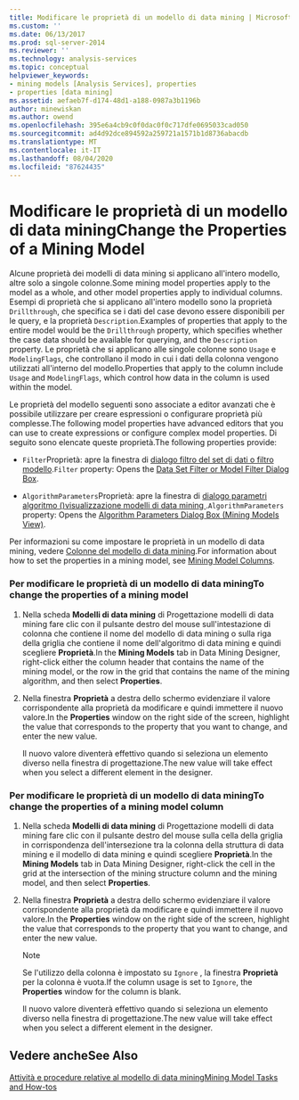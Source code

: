 ```yaml
---
title: Modificare le proprietà di un modello di data mining | Microsoft Docs
ms.custom: ''
ms.date: 06/13/2017
ms.prod: sql-server-2014
ms.reviewer: ''
ms.technology: analysis-services
ms.topic: conceptual
helpviewer_keywords:
- mining models [Analysis Services], properties
- properties [data mining]
ms.assetid: aefaeb7f-d174-48d1-a188-0987a3b1196b
author: minewiskan
ms.author: owend
ms.openlocfilehash: 395e6a4cb9c0f0dac0f0c717dfe0695033cad050
ms.sourcegitcommit: ad4d92dce894592a259721a1571b1d8736abacdb
ms.translationtype: MT
ms.contentlocale: it-IT
ms.lasthandoff: 08/04/2020
ms.locfileid: "87624435"
---
```

# <a name="change-the-properties-of-a-mining-model"></a><span data-ttu-id="66e01-102">Modificare le proprietà di un modello di data mining</span><span class="sxs-lookup"><span data-stu-id="66e01-102">Change the Properties of a Mining Model</span></span>
  <span data-ttu-id="66e01-103">Alcune proprietà dei modelli di data mining si applicano all'intero modello, altre solo a singole colonne.</span><span class="sxs-lookup"><span data-stu-id="66e01-103">Some mining model properties apply to the model as a whole, and other model properties apply to individual columns.</span></span> <span data-ttu-id="66e01-104">Esempi di proprietà che si applicano all'intero modello sono la proprietà `Drillthrough`, che specifica se i dati del case devono essere disponibili per le query, e la proprietà `Description`.</span><span class="sxs-lookup"><span data-stu-id="66e01-104">Examples of properties that apply to the entire model would be the `Drillthrough` property, which specifies whether the case data should be available for querying, and the `Description` property.</span></span> <span data-ttu-id="66e01-105">Le proprietà che si applicano alle singole colonne sono `Usage` e `ModelingFlags`, che controllano il modo in cui i dati della colonna vengono utilizzati all'interno del modello.</span><span class="sxs-lookup"><span data-stu-id="66e01-105">Properties that apply to the column include `Usage` and `ModelingFlags`, which control how data in the column is used within the model.</span></span>  
  
 <span data-ttu-id="66e01-106">Le proprietà del modello seguenti sono associate a editor avanzati che è possibile utilizzare per creare espressioni o configurare proprietà più complesse.</span><span class="sxs-lookup"><span data-stu-id="66e01-106">The following model properties have advanced editors that you can use to create expressions or configure complex model properties.</span></span> <span data-ttu-id="66e01-107">Di seguito sono elencate queste proprietà.</span><span class="sxs-lookup"><span data-stu-id="66e01-107">The following properties provide:</span></span>  
  
-   <span data-ttu-id="66e01-108">`Filter`Proprietà: apre la finestra di [dialogo filtro del set di dati o filtro modello](../data-set-filter-or-model-filter-dialog-box.md).</span><span class="sxs-lookup"><span data-stu-id="66e01-108">`Filter` property: Opens the [Data Set Filter or Model Filter Dialog Box](../data-set-filter-or-model-filter-dialog-box.md).</span></span>  
  
-   <span data-ttu-id="66e01-109">`AlgorithmParameters`Proprietà: apre la finestra di [dialogo parametri algoritmo &#40;&#41;visualizzazione modelli di data mining ](../algorithm-parameters-dialog-box-mining-models-view.md).</span><span class="sxs-lookup"><span data-stu-id="66e01-109">`AlgorithmParameters` property: Opens the [Algorithm Parameters Dialog Box &#40;Mining Models View&#41;](../algorithm-parameters-dialog-box-mining-models-view.md).</span></span>  
  
 <span data-ttu-id="66e01-110">Per informazioni su come impostare le proprietà in un modello di data mining, vedere [Colonne del modello di data mining](mining-model-columns.md).</span><span class="sxs-lookup"><span data-stu-id="66e01-110">For information about how to set the properties in a mining model, see [Mining Model Columns](mining-model-columns.md).</span></span>  
  
### <a name="to-change-the-properties-of-a-mining-model"></a><span data-ttu-id="66e01-111">Per modificare le proprietà di un modello di data mining</span><span class="sxs-lookup"><span data-stu-id="66e01-111">To change the properties of a mining model</span></span>  
  
1.  <span data-ttu-id="66e01-112">Nella scheda **Modelli di data mining** di Progettazione modelli di data mining fare clic con il pulsante destro del mouse sull'intestazione di colonna che contiene il nome del modello di data mining o sulla riga della griglia che contiene il nome dell'algoritmo di data mining e quindi scegliere **Proprietà**.</span><span class="sxs-lookup"><span data-stu-id="66e01-112">In the **Mining Models** tab in Data Mining Designer, right-click either the column header that contains the name of the mining model, or the row in the grid that contains the name of the mining algorithm, and then select **Properties**.</span></span>  
  
2.  <span data-ttu-id="66e01-113">Nella finestra **Proprietà** a destra dello schermo evidenziare il valore corrispondente alla proprietà da modificare e quindi immettere il nuovo valore.</span><span class="sxs-lookup"><span data-stu-id="66e01-113">In the **Properties** window on the right side of the screen, highlight the value that corresponds to the property that you want to change, and enter the new value.</span></span>  
  
     <span data-ttu-id="66e01-114">Il nuovo valore diventerà effettivo quando si seleziona un elemento diverso nella finestra di progettazione.</span><span class="sxs-lookup"><span data-stu-id="66e01-114">The new value will take effect when you select a different element in the designer.</span></span>  
  
### <a name="to-change-the-properties-of-a-mining-model-column"></a><span data-ttu-id="66e01-115">Per modificare le proprietà di un modello di data mining</span><span class="sxs-lookup"><span data-stu-id="66e01-115">To change the properties of a mining model column</span></span>  
  
1.  <span data-ttu-id="66e01-116">Nella scheda **Modelli di data mining** di Progettazione modelli di data mining fare clic con il pulsante destro del mouse sulla cella della griglia in corrispondenza dell'intersezione tra la colonna della struttura di data mining e il modello di data mining e quindi scegliere **Proprietà**.</span><span class="sxs-lookup"><span data-stu-id="66e01-116">In the **Mining Models** tab in Data Mining Designer, right-click the cell in the grid at the intersection of the mining structure column and the mining model, and then select **Properties**.</span></span>  
  
2.  <span data-ttu-id="66e01-117">Nella finestra **Proprietà** a destra dello schermo evidenziare il valore corrispondente alla proprietà da modificare e quindi immettere il nuovo valore.</span><span class="sxs-lookup"><span data-stu-id="66e01-117">In the **Properties** window on the right side of the screen, highlight the value that corresponds to the property that you want to change, and enter the new value.</span></span>  
  
    > [!NOTE]  
    >  <span data-ttu-id="66e01-118">Se l'utilizzo della colonna è impostato su `Ignore` , la finestra **Proprietà** per la colonna è vuota.</span><span class="sxs-lookup"><span data-stu-id="66e01-118">If the column usage is set to `Ignore`, the **Properties** window for the column is blank.</span></span>  
  
     <span data-ttu-id="66e01-119">Il nuovo valore diventerà effettivo quando si seleziona un elemento diverso nella finestra di progettazione.</span><span class="sxs-lookup"><span data-stu-id="66e01-119">The new value will take effect when you select a different element in the designer.</span></span>  
  
## <a name="see-also"></a><span data-ttu-id="66e01-120">Vedere anche</span><span class="sxs-lookup"><span data-stu-id="66e01-120">See Also</span></span>  
 [<span data-ttu-id="66e01-121">Attività e procedure relative al modello di data mining</span><span class="sxs-lookup"><span data-stu-id="66e01-121">Mining Model Tasks and How-tos</span></span>](mining-model-tasks-and-how-tos.md)  
  
  
